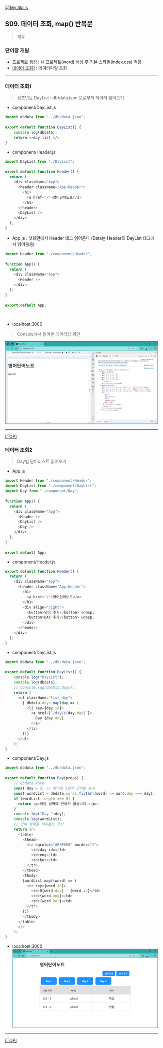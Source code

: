 [![My Skills](https://skillicons.dev/icons?heiht="10"&i=nodejs,vscode,js,react&theme=light)](readme.md)

## S09. 데이터 조회, map() 반복문	
> 개요

### 단어장 개발 
- [프로젝트 생성](s09_create_project.md) : 새 프로젝트(word) 생성 후 기본 스타일(index.css) 적용 
- [데이터 조회1](#데이터-조회1) : 데이터파일 조회
---

### 데이터 조회1
> 컴포넌트 DayList : db/data.json 으로부터 데이터 읽어오기

- component/DayList.js

```js
import dbdata from "../db/data.json";

export default function DayList() {
    console.log(dbdata);
    return <>day list </>
}
```

- component/Header.js
```js
import DayList from "./DayList";

export default function Header() {
  return (
    <div className="App">
      <header className="App-header">
        <h1>
          <a href="/">영어단어노트</a>
        </h1>
      </header>
      <DayList />
    </div>
  );
}
```


- App.js : 첫화면에서 Header 태그 읽어온다 (Data는 Header의 DayList 태그에서 읽어옴옴)
```js
import Header from "./component/Header";

function App() {
  return (
    <div className="App">
      <Header /> 
    </div>
  );
} 

export default App;
```
<br/>

- localhost:3000
> Console에서 읽어온 데이터값 확인

![화면](./images/s09_read_data_01.png)

---
[[TOP]](#s09-더미-데이터-조회-map-반복문)
<br/>

### 데이터 조회2
> Day별 단어리스트 읽어오기

- App.js
```js
import Header from "./component/Header";
import DayList from "./component/DayList"; 
import Day from "./component/Day";

function App() {
  return (
    <div className="App">
      <Header /> 
      <DayList />
      <Day />
    </div>
  );
}

export default App;
```

- component/Header.js
```js
export default function Header() {
  return (
    <div className="App">
      <header className="App-header">
        <h1>
          <a href="/">영어단어노트</a>
        </h1>
        <div align="right">
          <button>단어 추가</button> &nbsp;
          <button>DAY 추가</button> &nbsp;
        </div>
      </header>
    </div>
  );
}
```

- component/DayList.js
```js
import dbdata from "../db/data.json";

export default function DayList() {
    console.log("DayList");
    console.log(dbdata);
    // console.log(dbdata.days);
    return (
      <ul className="list_day">
        { dbdata.days.map(day => (
          <li key={day.id}>
            <a href={`/day/${day.day}`}>
              Day {day.day}
            </a>
          </li>
        ))}
      </ul>
    );
}

```

- component/Day.js
```js
import dbdata from "../db/data.json";

export default function Day(props) {
    // dbdata.word 
    const day = 3; // 예시로 3일차 단어를 표시
    const wordList = dbdata.words.filter((word) => word.day === day);
    if (wordList.length === 0) {
      return <p>해당 날짜에 단어가 없습니다.</p>;
    }
    console.log("Day "+day);
    console.log(wordList);
    // 단어 목록을 테이블로 표시
    return (<>
      <table>
        <thead>
          <tr bgcolor="#E0E0E0" border="1">
            <td>day idx</td>
            <td>eng</td>
            <td>kor</td>
          </tr> 
        </thead>
        <tbody>
        {wordList.map((word) => (
          <tr key={word.id}>
            <td>D{word.day} - {word.id}</td>
            <td>{word.eng}</td>
            <td>{word.kor}</td>
          </tr>
        ))}
        </tbody>
      </table>
      </>
    );
}

```

- localhost:3000
![화면](./images/s09_read_data_02.png)

---
[[TOP]](#s09-더미-데이터-조회-map-반복문)
<br/>

